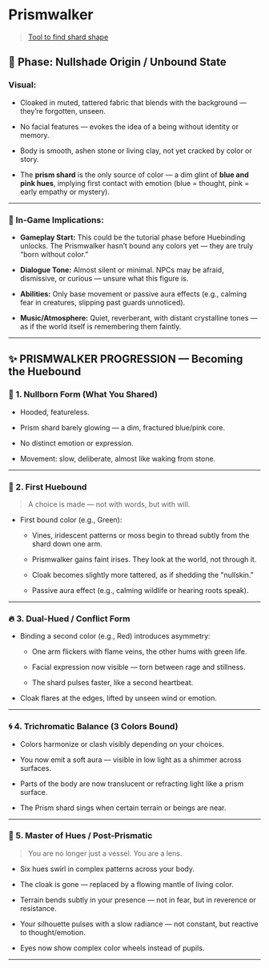 
# Prismwalker

> [Tool to find shard shape](https://www.smorf.nl/index.php)

## 🩻 Phase: Nullshade Origin / Unbound State

### Visual:

- Cloaked in muted, tattered fabric that blends with the background — they’re forgotten, unseen.

- No facial features — evokes the idea of a being without identity or memory.

- Body is smooth, ashen stone or living clay, not yet cracked by color or story.

- The **prism shard** is the only source of color — a dim glint of **blue and pink hues**, implying first contact with emotion (blue = thought, pink = early empathy or mystery).

---

### 🌌 In-Game Implications:

- **Gameplay Start:** This could be the tutorial phase before Huebinding unlocks. The Prismwalker hasn’t bound any colors yet — they are truly “born without color.”

- **Dialogue Tone:** Almost silent or minimal. NPCs may be afraid, dismissive, or curious — unsure what this figure is.

- **Abilities:** Only base movement or passive aura effects (e.g., calming fear in creatures, slipping past guards unnoticed).

- **Music/Atmosphere:** Quiet, reverberant, with distant crystalline tones — as if the world itself is remembering them faintly.

---

## ✨ PRISMWALKER PROGRESSION — Becoming the Huebound

### 🧱 1. Nullborn Form (What You Shared)

- Hooded, featureless.

- Prism shard barely glowing — a dim, fractured blue/pink core.

- No distinct emotion or expression.

- Movement: slow, deliberate, almost like waking from stone.

---

### 🌿 2. First Huebound

> A choice is made — not with words, but with will.

- First bound color (e.g., Green):

	- Vines, iridescent patterns or moss begin to thread subtly from the shard down one arm.

	- Prismwalker gains faint irises. They look at the world, not through it.

	- Cloak becomes slightly more tattered, as if shedding the "nullskin."

	- Passive aura effect (e.g., calming wildlife or hearing roots speak).

---

### 🔥 3. Dual-Hued / Conflict Form

- Binding a second color (e.g., Red) introduces asymmetry:

	- One arm flickers with flame veins, the other hums with green life.

	- Facial expression now visible — torn between rage and stillness.

	- The shard pulses faster, like a second heartbeat.

- Cloak flares at the edges, lifted by unseen wind or emotion.

---

### 🌀 4. Trichromatic Balance (3 Colors Bound)

- Colors harmonize or clash visibly depending on your choices.

- You now emit a soft aura — visible in low light as a shimmer across surfaces.

- Parts of the body are now translucent or refracting light like a prism surface.

- The Prism shard sings when certain terrain or beings are near.

---

### 🌈 5. Master of Hues / Post-Prismatic

> You are no longer just a vessel. You are a lens.

- Six hues swirl in complex patterns across your body.

- The cloak is gone — replaced by a flowing mantle of living color.

- Terrain bends subtly in your presence — not in fear, but in reverence or resistance.

- Your silhouette pulses with a slow radiance — not constant, but reactive to thought/emotion.

- Eyes now show complex color wheels instead of pupils.

---
